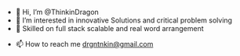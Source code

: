 - 👋 Hi, I’m @ThinkinDragon
- 👀 I’m interested in innovative Solutions and critical problem solving
- 💼 Skilled on full stack scalable and real word arrangement
<!---
- 🌱 I’m currently learning ...
- 💞️ I’m looking to collaborate on ...
--->
- 📫 How to reach me drgntnkin@gmail.com

<!---
ThinkinDragon/ThinkinDragon is a ✨ special ✨ repository because its `README.md` (this file) appears on your GitHub profile.
You can click the Preview link to take a look at your changes.
--->
